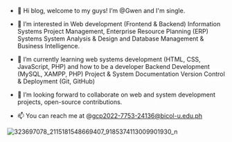 - 👋 Hi blog, welcome to my guys! I’m @Gwen and I'm single.
- 👀 I’m interested in Web development (Frontend & Backend) Information Systems Project Management, Enterprise Resource Planning (ERP) Systems
System Analysis & Design and Database Management & Business Intelligence.

- 🌱 I’m currently learning web systems development  (HTML, CSS, JavaScript, PHP) and how to be a developer Backend Development (MySQL, XAMPP, PHP)
Project & System Documentation
Version Control & Deployment (Git, GitHub)

- 💞️ I’m looking forward to collaborate on web and system development projects, open-source contributions.
- 📫 You can reach me at @gcp2022-7753-24136@bicol-u.edu.ph
<!---
gwypods/gwypods is a ✨ special ✨ repository because its `README.md` (this file) appears on your GitHub profile.
You can click the Preview link to take a look at your changes.
--->
![323697078_2115181548669407_9185374113009901930_n](https://github.com/gwypods/gwypods/assets/143871962/d2814965-a7e1-417e-a3d1-38e140b90387)
